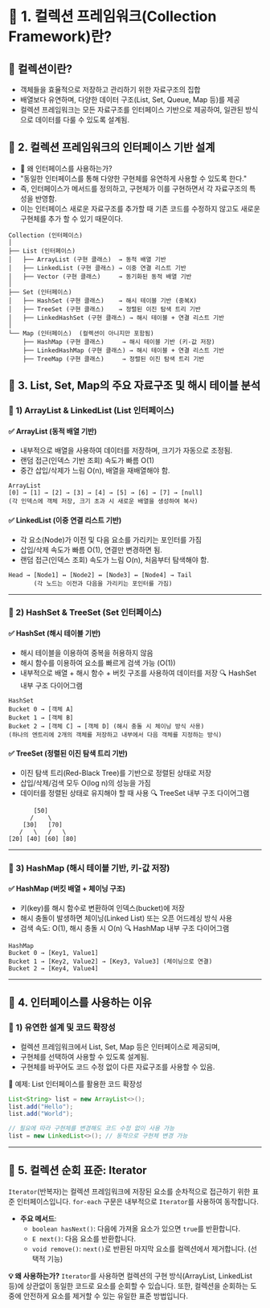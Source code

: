 # 📌 1. 컬렉션 프레임워크(Collection Framework)란?

## 🔹 컬렉션이란?
- 객체들을 효율적으로 저장하고 관리하기 위한 자료구조의 집합
- 배열보다 유연하며, 다양한 데이터 구조(List, Set, Queue, Map 등)를 제공
- 컬렉션 프레임워크는 모든 자료구조를 인터페이스 기반으로 제공하여, 일관된 방식으로 데이터를 다룰 수 있도록 설계됨.

## 📌 2. 컬렉션 프레임워크의 인터페이스 기반 설계
- 🔹 왜 인터페이스를 사용하는가?
- "동일한 인터페이스를 통해 다양한 구현체를 유연하게 사용할 수 있도록 한다."
- 즉, 인터페이스가 메서드를 정의하고, 구현체가 이를 구현하면서 각 자료구조의 특성을 반영함.
- 이는 인터페이스 새로운 자료구조를 추가할 때 기존 코드를 수정하지 않고도 새로운 구현체를 추가 할 수 있기 때문이다.

```aiignore
Collection (인터페이스)
│
├── List (인터페이스)
│   ├── ArrayList (구현 클래스)  → 동적 배열 기반
│   ├── LinkedList (구현 클래스) → 이중 연결 리스트 기반
│   ├── Vector (구현 클래스)     → 동기화된 동적 배열 기반
│
├── Set (인터페이스)
│   ├── HashSet (구현 클래스)    → 해시 테이블 기반 (중복X)
│   ├── TreeSet (구현 클래스)    → 정렬된 이진 탐색 트리 기반
│   ├── LinkedHashSet (구현 클래스) → 해시 테이블 + 연결 리스트 기반
│
└── Map (인터페이스)  (컬렉션이 아니지만 포함됨)
    ├── HashMap (구현 클래스)     → 해시 테이블 기반 (키-값 저장)
    ├── LinkedHashMap (구현 클래스) → 해시 테이블 + 연결 리스트 기반
    ├── TreeMap (구현 클래스)     → 정렬된 이진 탐색 트리 기반

```

## 📌 3. List, Set, Map의 주요 자료구조 및 해시 테이블 분석
### 🔹 1) ArrayList & LinkedList (List 인터페이스)
#### ✅ ArrayList (동적 배열 기반)
- 내부적으로 배열을 사용하여 데이터를 저장하며, 크기가 자동으로 조정됨.
- 랜덤 접근(인덱스 기반 조회) 속도가 빠름 O(1)
- 중간 삽입/삭제가 느림 O(n), 배열을 재배열해야 함.
```aiignore
ArrayList
[0] → [1] → [2] → [3] → [4] → [5] → [6] → [7] → [null]
(각 인덱스에 객체 저장, 크기 초과 시 새로운 배열을 생성하여 복사)
```
#### ✅ LinkedList (이중 연결 리스트 기반)
- 각 요소(Node)가 이전 및 다음 요소를 가리키는 포인터를 가짐
- 삽입/삭제 속도가 빠름 O(1), 연결만 변경하면 됨.
- 랜덤 접근(인덱스 조회) 속도가 느림 O(n), 처음부터 탐색해야 함.

```aiignore
Head → [Node1] ↔ [Node2] ↔ [Node3] ↔ [Node4] → Tail
       (각 노드는 이전과 다음을 가리키는 포인터를 가짐)
```

--------
### 🔹 2) HashSet & TreeSet (Set 인터페이스)
#### ✅ HashSet (해시 테이블 기반)
- 해시 테이블을 이용하여 중복을 허용하지 않음
- 해시 함수를 이용하여 요소를 빠르게 검색 가능 (O(1))
- 내부적으로 배열 + 해시 함수 + 버킷 구조를 사용하여 데이터를 저장
  🔍 HashSet 내부 구조 다이어그램
```aiignore
HashSet
Bucket 0 → [객체 A]
Bucket 1 → [객체 B]
Bucket 2 → [객체 C] → [객체 D] (해시 충돌 시 체이닝 방식 사용)
(하나의 엔트리에 2개의 객체를 저장하고 내부에서 다음 객체를 지정하는 방식)
```

#### ✅ TreeSet (정렬된 이진 탐색 트리 기반)
- 이진 탐색 트리(Red-Black Tree)를 기반으로 정렬된 상태로 저장
- 삽입/삭제/검색 모두 O(log n)의 성능을 가짐
- 데이터를 정렬된 상태로 유지해야 할 때 사용
  🔍 TreeSet 내부 구조 다이어그램
```aiignore
       [50]
      /    \
    [30]   [70]
   /   \   /   \
[20] [40] [60] [80]
```
-------

### 🔹 3) HashMap (해시 테이블 기반, 키-값 저장)
#### ✅ HashMap (버킷 배열 + 체이닝 구조)
- 키(key)를 해시 함수로 변환하여 인덱스(bucket)에 저장
- 해시 충돌이 발생하면 체이닝(Linked List) 또는 오픈 어드레싱 방식 사용
- 검색 속도: O(1), 해시 충돌 시 O(n)
  🔍 HashMap 내부 구조 다이어그램
```aiignore
HashMap
Bucket 0 → [Key1, Value1]
Bucket 1 → [Key2, Value2] → [Key3, Value3] (체이닝으로 연결)
Bucket 2 → [Key4, Value4]
```

------

## 📌 4. 인터페이스를 사용하는 이유
### 🔹 1) 유연한 설계 및 코드 확장성
- 컬렉션 프레임워크에서 List, Set, Map 등은 인터페이스로 제공되며,
- 구현체를 선택하여 사용할 수 있도록 설계됨.
- 구현체를 바꾸어도 코드 수정 없이 다른 자료구조를 사용할 수 있음.

📌 예제: List 인터페이스를 활용한 코드 확장성
```java
List<String> list = new ArrayList<>();
list.add("Hello");
list.add("World");

// 필요에 따라 구현체를 변경해도 코드 수정 없이 사용 가능
list = new LinkedList<>(); // 동적으로 구현체 변경 가능
```

---

## 📌 5. 컬렉션 순회 표준: Iterator

`Iterator`(반복자)는 컬렉션 프레임워크에 저장된 요소를 순차적으로 접근하기 위한 표준 인터페이스입니다. `for-each` 구문은 내부적으로 `Iterator`를 사용하여 동작합니다.

-   **주요 메서드**:
    -   `boolean hasNext()`: 다음에 가져올 요소가 있으면 `true`를 반환합니다.
    -   `E next()`: 다음 요소를 반환합니다.
    -   `void remove()`: `next()`로 반환된 마지막 요소를 컬렉션에서 제거합니다. (선택적 기능)

**💡 왜 사용하는가?**
`Iterator`를 사용하면 컬렉션의 구현 방식(ArrayList, LinkedList 등)에 상관없이 동일한 코드로 요소를 순회할 수 있습니다. 또한, 컬렉션을 순회하는 도중에 안전하게 요소를 제거할 수 있는 유일한 표준 방법입니다.

